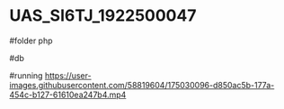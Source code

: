 # UAS_SI6TJ_1922500047

#folder php

#db

#running
https://user-images.githubusercontent.com/58819604/175030096-d850ac5b-177a-454c-b127-61610ea247b4.mp4

